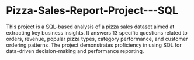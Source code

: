 # Pizza-Sales-Report-Project---SQL
This project is a SQL-based analysis of a pizza sales dataset aimed at extracting key business insights. It answers 13 specific questions related to orders, revenue, popular pizza types, category performance, and customer ordering patterns. The project demonstrates proficiency in using SQL for data-driven decision-making and performance reporting.
